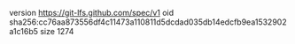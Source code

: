 version https://git-lfs.github.com/spec/v1
oid sha256:cc76aa873556df4c11473a110811d5dcdad035db14edcfb9ea1532902a1c16b5
size 1274
